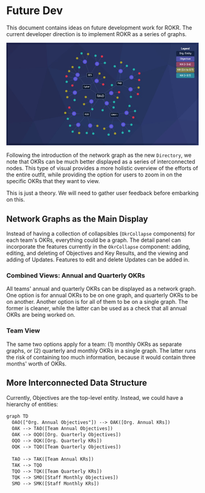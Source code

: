 # Future Dev
This document contains ideas on future development work for ROKR. The current developer direction is to implement ROKR as a series of graphs.

![](../docs/network-graph.jpg)

Following the introduction of the network graph as the new `Directory`, we note that OKRs can be much better displayed as a series of interconnected nodes. This type of visual provides a more holistic overview of the efforts of the entire outfit, while providing the option for users to zoom in on the specific OKRs that they want to view.

This is just a theory. We will need to gather user feedback before embarking on this.

## Network Graphs as the Main Display
Instead of having a collection of collapsibles (`OkrCollapse` components) for each team's OKRs, everything could be a graph. The detail panel can incorporate the features currently in the `OkrCollapse` component: adding, editing, and deleting of Objectives and Key Results, and the viewing and adding of Updates. Features to edit and delete Updates can be added in.

### Combined Views: Annual and Quarterly OKRs
All teams' annual and quarterly OKRs can be displayed as a network graph. One option is for annual OKRs to be on one graph, and quarterly OKRs to be on another. Another option is for all of them to be on a single graph. The former is cleaner, while the latter can be used as a check that all annual OKRs are being worked on.

### Team View
The same two options apply for a team: (1) monthly OKRs as separate graphs, or (2) quarterly and monthly OKRs in a single graph. The latter runs the risk of containing too much information, because it would contain three months' worth of OKRs.

## More Interconnected Data Structure
Currently, Objectives are the top-level entity. Instead, we could have a hierarchy of entities:

```mermaid
graph TD
  OAO(["Org. Annual Objectives"]) --> OAK([Org. Annual KRs])
  OAK --> TAO([Team Annual Objectives])
  OAK --> OQO([Org. Quarterly Objectives])
  OQO --> OQK([Org. Quarterly KRs])
  OQK --> TQO([Team Quarterly Objectives])
  
  TAO --> TAK([Team Annual KRs])
  TAK --> TQO
  TQO --> TQK([Team Quarterly KRs])
  TQK --> SMO([Staff Monthly Objectives])
  SMO --> SMK([Staff Monthly KRs])
```